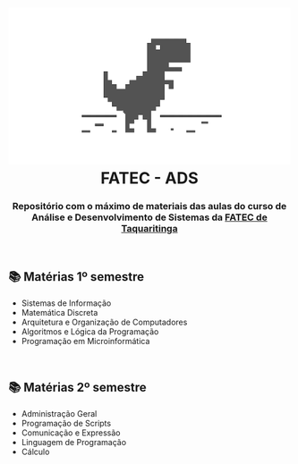 <h1 align="center"> <img src="./.github/dinoGoogle.png"> FATEC - ADS </h1>
<h3 align="center">Repositório com o máximo de materiais das aulas do curso de <strong>Análise e Desenvolvimento de Sistemas</strong> da <a href="https://www.fatectq.edu.br/">FATEC de Taquaritinga</a></h3>

<br>

<h2>📚 Matérias 1º semestre </h2>
<ul>
    <li>Sistemas de Informação</li>
    <li>Matemática Discreta</li>
    <li>Arquitetura e Organização de Computadores</li>
    <li>Algoritmos e Lógica da Programação</li>
    <li>Programação em Microinformática</li>
</ul>

<br>

<h2>📚 Matérias 2º semestre</h2>
<ul>
    <li>Administração Geral</li>
    <li>Programação de Scripts</li>
    <li>Comunicação e Expressão</li>
    <li>Linguagem de Programação</li>
    <li>Cálculo</li>
</ul>
